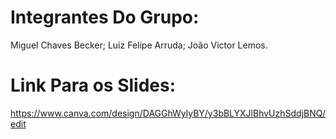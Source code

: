 # Integrantes Do Grupo:
Miguel Chaves Becker;
Luiz Felipe Arruda;
João Victor Lemos.


# Link Para os Slides:
https://www.canva.com/design/DAGGhWylyBY/y3bBLYXJlBhvUzhSddjBNQ/edit
